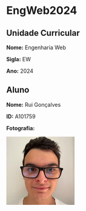 # EngWeb2024

## Unidade Curricular

**Nome:** Engenharia Web

**Sigla:** EW

**Ano:** 2024

## Aluno

**Nome:** Rui Gonçalves

**ID:** A101759

**Fotografia:**

![Foto do Aluno](foto.png)
